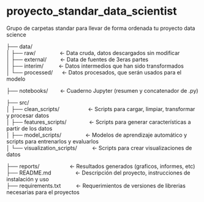 # proyecto_standar_data_scientist

Grupo de carpetas standar para llevar de forma ordenada tu proyecto data science  

├── data/  
│   ├── raw/&nbsp;&nbsp;&nbsp;&nbsp;&nbsp;&nbsp;&nbsp;&nbsp;&nbsp;&nbsp;&nbsp;&nbsp;&nbsp;&nbsp;&nbsp;&nbsp;<- Data cruda, datos descargados sin modificar  
│   ├── external/&nbsp;&nbsp;&nbsp;&nbsp;&nbsp;&nbsp;&nbsp;&nbsp;&nbsp;<- Data de fuentes de 3eras partes  
│   ├── interim/&nbsp;&nbsp;&nbsp;&nbsp;&nbsp;&nbsp;&nbsp;&nbsp;&nbsp;&nbsp;<- Datos intermedios que han sido transformados  
│   └── processed/&nbsp;&nbsp;&nbsp;&nbsp;&nbsp;&nbsp;<- Datos procesados, que serán usados para el modelo  

├── notebooks/&nbsp;&nbsp;&nbsp;&nbsp;&nbsp;&nbsp;&nbsp;&nbsp;<- Cuaderno Jupyter (resumen y concatenador de .py)  

├── src/  
│   ├── clean_scripts/&nbsp;&nbsp;&nbsp;&nbsp;&nbsp;&nbsp;&nbsp;&nbsp;&nbsp;&nbsp;&nbsp;&nbsp;&nbsp;&nbsp;&nbsp;&nbsp;&nbsp;&nbsp;&nbsp;<- Scripts para cargar, limpiar, transformar y procesar datos  
│   ├── features_scripts/&nbsp;&nbsp;&nbsp;&nbsp;&nbsp;&nbsp;&nbsp;&nbsp;&nbsp;&nbsp;&nbsp;&nbsp;&nbsp;&nbsp;&nbsp;<- Scripts para generar características a partir de los datos  
│   ├── model_scripts/&nbsp;&nbsp;&nbsp;&nbsp;&nbsp;&nbsp;&nbsp;&nbsp;&nbsp;&nbsp;&nbsp;&nbsp;&nbsp;&nbsp;&nbsp;&nbsp;<- Modelos de aprendizaje automático y scripts para entrenarlos y evaluarlos  
│   └── visualization_scripts/&nbsp;&nbsp;&nbsp;&nbsp;&nbsp;&nbsp;&nbsp;&nbsp;&nbsp;&nbsp;<- Scripts para crear visualizaciones de datos  

├── reports/&nbsp;&nbsp;&nbsp;&nbsp;&nbsp;&nbsp;&nbsp;&nbsp;&nbsp;&nbsp;&nbsp;&nbsp;&nbsp;&nbsp;&nbsp;&nbsp;&nbsp;&nbsp;&nbsp;&nbsp;<- Resultados generados (graficos, informes, etc)  
├── README.md&nbsp;&nbsp;&nbsp;&nbsp;&nbsp;&nbsp;&nbsp;&nbsp;&nbsp;&nbsp;&nbsp;&nbsp;&nbsp;&nbsp;&nbsp;&nbsp;<- Descripción del proyecto, instrucciones de instalación y uso  
├── requirements.txt&nbsp;&nbsp;&nbsp;&nbsp;&nbsp;&nbsp;&nbsp;&nbsp;&nbsp;&nbsp;<- Requerimientos de versiones de librerias necesarias para el proyectos  


